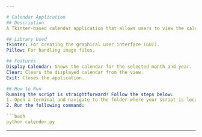 ```yaml
---

# Calendar Application
## Description
A Tkinter-based calendar application that allows users to view the calendar for any month and year. It features a simple, intuitive interface with input fields for selecting the month and year, and buttons to display, clear, or exit the calendar view.

## Library Used
tkinter: For creating the graphical user interface (GUI).
Pillow: For handling image files.

## Features
Display Calendar: Shows the calendar for the selected month and year.
Clear: Clears the displayed calendar from the view.
Exit: Closes the application.

## How to Run
Running the script is straightforward! Follow the steps below:
1. Open a terminal and navigate to the folder where your script is located.
2. Run the following command:

```bash
python calender.py
```

---
```

